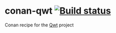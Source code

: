 # conan-qwt [![Build status](https://ci.appveyor.com/api/projects/status/sv1i9xa545so2w8e?svg=true)](https://ci.appveyor.com/project/kudzurunner/conan-qwt)

Conan recipe for the [Qwt](https://qwt.sourceforge.io/) project

